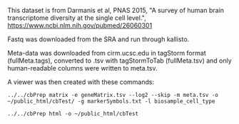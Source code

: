 This dataset is from Darmanis et al, PNAS 2015, "A survey of human brain transcriptome diversity at the
single cell level.", https://www.ncbi.nlm.nih.gov/pubmed/26060301

Fastq was downloaded from the SRA and run through kallisto.

Meta-data was downloaded from cirm.ucsc.edu in tagStorm format (fullMeta.tags), converted to
.tsv with tagStormToTab (fullMeta.tsv) and only human-readable columns were written to 
meta.tsv.

A viewer was then created with these commands:

    ../../cbPrep matrix -e geneMatrix.tsv --log2 --skip -m meta.tsv -o ~/public_html/cbTest/ -g markerSymbols.txt -l biosample_cell_type

    ../../cbPrep html -o ~/public_html/cbTest
